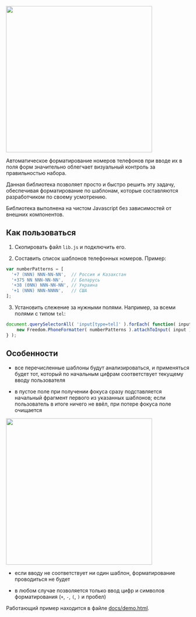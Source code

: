 <img src="https://raw.githubusercontent.com/1234ru/phone-formatter/docs/live.gif" width="400" align="center">

Автоматическое форматирование номеров телефонов при вводе их в поля форм значительно 
облегчает визуальный контроль за правильностью набора. 

Данная библиотека позволяет просто и быстро решить эту задачу, обеспечивая форматирование по шаблонам, которые составляются разработчиком по своему усмотрению.

Библиотека выполнена на чистом Javascript без зависимостей от внешних компонентов.


## Как пользоваться

1. Скопировать файл `lib.js` и подключить его.  


2. Составить список шаблонов телефонных номеров. Пример:

```javascript
var numberPatterns = [
  '+7 (NNN) NNN-NN-NN',  // Россия и Казахстан
  '+375 NN NNN-NN-NN',   // Беларусь
  '+38 (0NN) NNN-NN-NN', // Украина
  '+1 (NNN) NNN-NNNN',   // США
];
```

3. Установить слежение за нужными полями. Например, за всеми полями с типом `tel`:

```javascript
document.querySelectorAll( 'input[type=tel]' ).forEach( function( input ) {
    new Freedom.PhoneFormatter( numberPatterns ).attachToInput( input );
} );
```

## Особенности

* все перечисленные шаблоны будут анализироваться, и применяться будет тот, который
по начальным цифрам соответствует текущему вводу пользователя

* в пустое поле при получении фокуса сразу подставляется начальный фрагмент первого из 
  указанных шаблонов; если пользователь в итоге ничего не ввёл, при потере фокуса поле 
  очищается  
<img src="https://raw.githubusercontent.com/1234ru/phone-formatter/docs/blank-input.gif" width="400" align="center">

* если вводу не соответствует ни один шаблон, форматирование проводиться не будет

* в любом случае позволяется только ввод цифр и символов форматирования (`+`, `-`, `(`, `)` и пробел)  


Работающий пример находится в файле [docs/demo.html](docs/demo.html).
